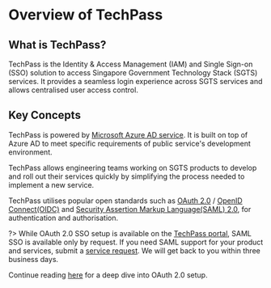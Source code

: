 # Overview of TechPass
## What is TechPass?
TechPass is the Identity & Access Management (IAM) and Single Sign-on (SSO) solution to access Singapore Government Technology Stack (SGTS) services. It provides a seamless login experience across SGTS services and allows centralised user access control.

## Key Concepts

TechPass is powered by [Microsoft Azure AD service](https://azure.microsoft.com/en-us/services/active-directory/). It is built on top of Azure AD to meet specific requirements of public service's development environment.

TechPass allows engineering teams working on SGTS products to develop and roll out their services quickly by simplifying the process needed to implement a new service.

TechPass utilises popular open standards such as [OAuth 2.0](https://oauth.net/2/) / [OpenID Connect(OIDC)](https://openid.net/connect/)
and [Security Assertion Markup Language(SAML) 2.0](http://docs.oasis-open.org/security/saml/Post2.0/sstc-saml-tech-overview-2.0.html), for authentication and authorisation.

?> While OAuth 2.0 SSO setup is available on the [TechPass portal](https://portal.techpass.gov.sg), SAML SSO is available only by request. If you need SAML support for your product and services, submit a [service request](https://go.gov.sg/techpass-sr). We will get back to you within three business days.


Continue reading [here](/concepts/oauth2.md) for a deep dive into OAuth 2.0 setup.
